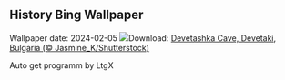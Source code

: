 ## History Bing Wallpaper
Wallpaper date: 2024-02-05
![](https://www.bing.com/th?id=OHR.DevetashkaCave_EN-CA8463876587_UHD.jpg&w=1000)Download: [Devetashka Cave, Devetaki, Bulgaria (© Jasmine_K/Shutterstock)](https://www.bing.com/th?id=OHR.DevetashkaCave_EN-CA8463876587_UHD.jpg)

Auto get programm by LtgX
